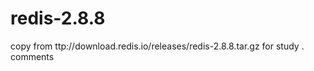 redis-2.8.8
===========

copy from ttp://download.redis.io/releases/redis-2.8.8.tar.gz for study . comments
